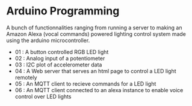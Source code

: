 # Arduino Programming
A bunch of functionnalities ranging from running a server to making an Amazon Alexa (vocal commands) powered lighting control system made using the arduino microcontroller. 

- 01 : A button controlled RGB LED light
- 02 : Analog input of a potentiometer
- 03 : I2C plot of accelerometer data
- 04 : A Web server that serves an html page to control a LED light remotely
- 05 : An MQTT client to recieve commands for a LED light
- 06 : An MQTT client connected to an alexa instance to enable voice control over LED lights
